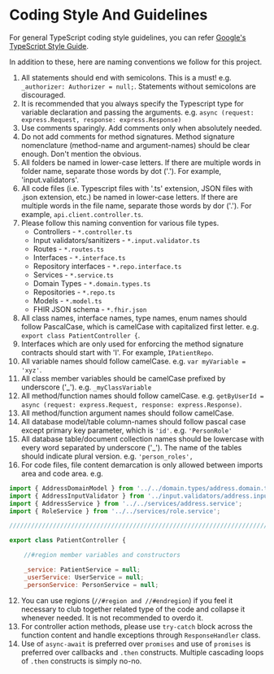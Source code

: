 # Coding Style And Guidelines

For general TypeScript coding style guidelines, you can refer [Google's TypeScript Style Guide](https://google.github.io/styleguide/tsguide.html).

In addition to these, here are naming conventions we follow for this project.

1. All statements should end with semicolons. This is a must! e.g. `_authorizer: Authorizer = null;`. Statements without semicolons are discouraged.
2. It is recommended that you always specify the Typescript type for variable declaration and passing the arguments. e.g. `async (request: express.Request, response: express.Response)`
3. Use comments sparingly. Add comments only when absolutely needed. 
4. Do not add comments for method signatures. Method signature nomenclature (method-name and argument-names) should be clear enough. Don't mention the obvious.
5. All folders be named in lower-case letters. If there are multiple words in folder name, separate those words by dot ('.'). For example, 'input.validators'.
6. All code files (i.e. Typescript files with '.ts' extension, JSON files with .json extension, etc.) be named in lower-case letters. If there are multiple words in the file name, separate those words by dor ('.'). For example, `api.client.controller.ts`.
7. Please follow this naming convention for various file types.
   - Controllers - `*.controller.ts`
   - Input validators/sanitizers - `*.input.validator.ts`
   - Routes - `*.routes.ts`
   - Interfaces - `*.interface.ts`
   - Repository interfaces - `*.repo.interface.ts`
   - Services - `*.service.ts`
   - Domain Types - `*.domain.types.ts`
   - Repositories - `*.repo.ts`
   - Models - `*.model.ts`
   - FHIR JSON schema - `*.fhir.json`
8. All class names, interface names, type names, enum names should follow PascalCase, which is camelCase with capitalized first letter. e.g. `export class PatientController {`.
9. Interfaces which are only used for enforcing the method signature contracts should start with 'I'. For example, `IPatientRepo`.
10. All variable names should follow camelCase. e.g. `var myVariable = 'xyz'`.
11. All class member variables should be camelCase prefixed by underscore ('_'). e.g. `_myClassVariable`
12. All method/function names should follow camelCase. e.g. `getByUserId = async (request: express.Request, response: express.Response)`.
13. All method/function argument names should follow camelCase.
14. All database model/table column-names should follow pascal case except primary key parameter, which is `'id'`. e.g. `'PersonRole'`
15. All database table/document collection names should be lowercase with every word separated by underscore ('_'). The name of the tables should indicate plural version. e.g. `'person_roles',`
16. For code files, file content demarcation is only allowed between imports area and code area. 
    e.g. 
```javascript
import { AddressDomainModel } from '../../domain.types/address.domain.types';
import { AddressInputValidator } from '../input.validators/address.input.validator';
import { AddressService } from '../../services/address.service';
import { RoleService } from '../../services/role.service';

//////////////////////////////////////////////////////////////////////////////

export class PatientController {

    //#region member variables and constructors

    _service: PatientService = null;
    _userService: UserService = null;
    _personService: PersonService = null;
```

12. You can use regions (`//#region and //#endregion`) if you feel it necessary to club together related type of the code and collapse it whenever needed. It is not recommended to overdo it.
13. For controller action methods, please use `try-catch` block across the function content and handle exceptions through `ResponseHandler` class.
14. Use of `async-await` is preferred over `promises` and use of `promises` is preferred over callbacks and `.then` constructs. Multiple cascading loops of `.then` constructs is simply no-no.